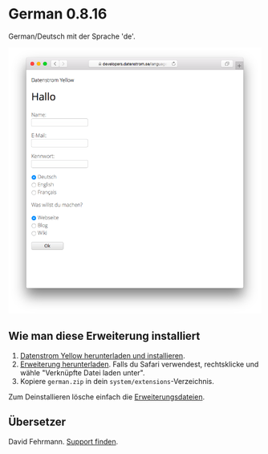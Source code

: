 German 0.8.16
=============
German/Deutsch mit der Sprache 'de'.

<p align="center"><img src="german-screenshot.png?raw=true" alt="Screenshot"></p>

## Wie man diese Erweiterung installiert

1. [Datenstrom Yellow herunterladen und installieren](https://github.com/datenstrom/yellow/).
2. [Erweiterung herunterladen](https://github.com/datenstrom/yellow-extensions/raw/master/zip/german.zip). Falls du Safari verwendest, rechtsklicke und wähle "Verknüpfte Datei laden unter".
3. Kopiere `german.zip` in dein `system/extensions`-Verzeichnis.

Zum Deinstallieren lösche einfach die [Erweiterungsdateien](extension.ini).

## Übersetzer

David Fehrmann. [Support finden](https://extensions.datenstrom.se/de/help/).
